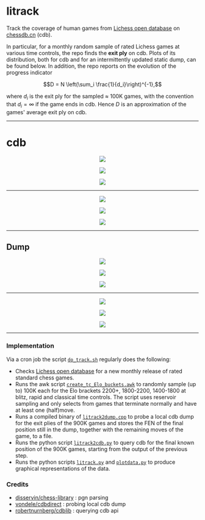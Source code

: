 # litrack

Track the coverage of human games from 
[Lichess open database](https://database.lichess.org) 
on [chessdb.cn](https://chessdb.cn/queryc_en/) (cdb). 

In particular, for a monthly random sample of rated Lichess games at various
time controls, the repo finds the **exit ply** on cdb. Plots of its
distribution, both for cdb and for an intermittently updated static dump,
can be found below. In addition, the repo reports on the evolution of the
progress indicator
```math
D = N \left(\sum_i \frac{1}{d_i}\right)^{-1},
```
where $d_i$ is the exit ply for the sampled $\approx$ 100K games,
with the convention that $d_i = \infty$ if the game ends in cdb.
Hence $D$ is an approximation of the games' average exit ply on cdb.

---

# cdb

<p align="center"> <img src="litrack_blitz_cdb.png?raw=true"> </p>
<p align="center"> <img src="litrack_rapid_cdb.png?raw=true"> </p>
<p align="center"> <img src="litrack_classical_cdb.png?raw=true"> </p>

---

<p align="center"> <img src="litrack_blitz_cdbtime.png?raw=true"> </p>
<p align="center"> <img src="litrack_rapid_cdbtime.png?raw=true"> </p>
<p align="center"> <img src="litrack_classical_cdbtime.png?raw=true"> </p>

---

## Dump

<p align="center"> <img src="litrack_blitz_dump.png?raw=true"> </p>
<p align="center"> <img src="litrack_rapid_dump.png?raw=true"> </p>
<p align="center"> <img src="litrack_classical_dump.png?raw=true"> </p>

---

<p align="center"> <img src="litrack_blitz_dumptime.png?raw=true"> </p>
<p align="center"> <img src="litrack_rapid_dumptime.png?raw=true"> </p>
<p align="center"> <img src="litrack_classical_dumptime.png?raw=true"> </p>

---

### Implementation

Via a cron job the script [`do_track.sh`](do_track.sh) regularly does the
following:

* Checks [Lichess open database](https://database.lichess.org) for a new monthly
  release of rated standard chess games.
* Runs the awk script [`create_tc_Elo_buckets.awk`](create_tc_Elo_buckets.awk)
  to randomly sample (up to) 100K each for the Elo brackets 2200+, 1800-2200, 
  1400-1800 at blitz, rapid and classical time controls. The script uses 
  reservoir sampling and only selects from games that terminate normally and 
  have at least one (half)move.
* Runs a compiled binary of [`litrack2dump.cpp`](litrack2dump.cpp) to 
  probe a local cdb dump for the exit plies of the 900K games and stores the
  FEN of the final position still in the dump, together with the remaining
  moves of the game, to a file.
* Runs the python script [`litrack2cdb.py`](litrack2cdb.py) to
  query cdb for the final known position of the 900K games, starting from
  the output of the previous step.
* Runs the python scripts [`litrack.py`](litrack.py) and
  [`plotdata.py`](plotdata.py) to produce graphical representations of the
  data.

### Credits

* [disservin/chess-library](https://github.com/Disservin/chess-library) : pgn parsing
* [vondele/cdbdirect](https://github.com/vondele/cdbdirect) : probing local cdb dump
* [robertnurnberg/cdblib](https://github.com/robertnurnberg/cdblib) : querying cdb api

